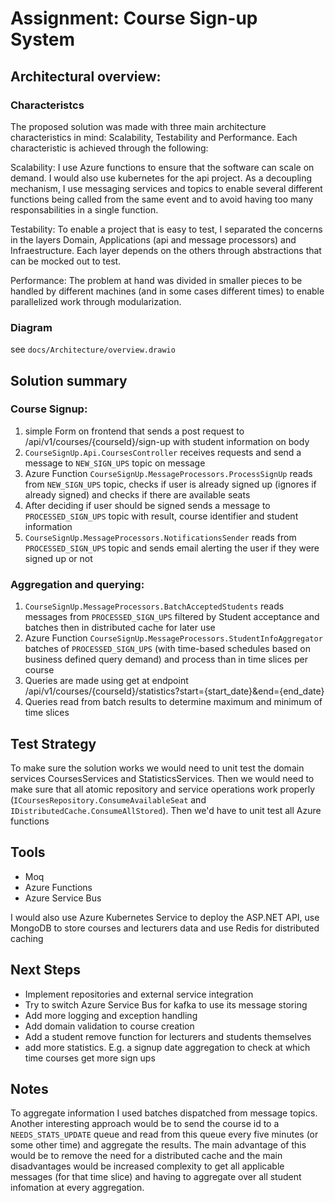 # Assignment: Course Sign-up System

## Architectural overview:

### Characteristcs
The proposed solution was made with three main architecture characteristics in mind: Scalability, Testability and Performance. Each characteristic is achieved through the following:

Scalability:
I use Azure functions to ensure that the software can scale on demand. I would also use kubernetes for the api project. As a decoupling mechanism, I use messaging services and topics to enable several different functions being called from the same event and to avoid having too many responsabilities in a single function.

Testability:
To enable a project that is easy to test, I separated the concerns in the layers Domain, Applications (api and message processors) and Infraestructure. Each layer depends on the others through abstractions that can be mocked out to test.

Performance:
The problem at hand was divided in smaller pieces to be handled by different machines (and in some cases different times) to enable parallelized work through modularization.

### Diagram

see `docs/Architecture/overview.drawio`

## Solution summary
### Course Signup: 
1. simple Form on frontend that sends a post request to /api/v1/courses/{courseId}/sign-up
with student information on body 
2. `CourseSignUp.Api.CoursesController` receives requests and send a message to `NEW_SIGN_UPS` topic on message
3. Azure Function `CourseSignUp.MessageProcessors.ProcessSignUp` reads from `NEW_SIGN_UPS` topic, checks if user is already signed up (ignores if already signed) and checks if there are available seats
4. After deciding if user should be signed sends a message to `PROCESSED_SIGN_UPS` topic with result, course identifier and student information
5. `CourseSignUp.MessageProcessors.NotificationsSender` reads from `PROCESSED_SIGN_UPS` topic and sends email alerting the user if they were signed up or not


### Aggregation and querying:
1. `CourseSignUp.MessageProcessors.BatchAcceptedStudents` reads messages from `PROCESSED_SIGN_UPS` filtered by Student acceptance and batches then in distributed cache for later use 
2. Azure Function `CourseSignUp.MessageProcessors.StudentInfoAggregator`  batches of `PROCESSED_SIGN_UPS` (with time-based schedules based on business defined query demand) and process than in time slices per course
3. Queries are made using get at endpoint /api/v1/courses/{courseId}/statistics?start={start_date}&end={end_date} 
4. Queries read from batch results to determine maximum and minimum of time slices


## Test Strategy

To make sure the solution works we would need to unit test the domain services CoursesServices and StatisticsServices. Then we would need to make sure that all atomic repository and service operations work properly (`ICoursesRepository.ConsumeAvailableSeat` and `IDistributedCache.ConsumeAllStored`). Then we'd have to unit test all Azure functions

## Tools

- Moq
- Azure Functions
- Azure Service Bus

I would also use Azure Kubernetes Service to deploy the ASP.NET API, use MongoDB to store courses and lecturers data and use Redis for distributed caching

## Next Steps

- Implement repositories and external service integration
- Try to switch Azure Service Bus for kafka to use its message storing
- Add more logging and exception handling
- Add domain validation to course creation
- Add a student remove function for lecturers and students themselves
- add more statistics. E.g. a signup date aggregation to check at which time courses get more sign ups

## Notes

To aggregate information I used batches dispatched from message topics. Another interesting approach would be to send the course id to a `NEEDS_STATS_UPDATE` queue and read from this queue every five minutes (or some other time) and aggregate the results. The main advantage of this would be to remove the need for a distributed cache and the main disadvantages would be increased complexity to get all applicable messages (for that time slice) and having to aggregate over all student infomation at every aggregation. 
